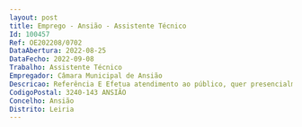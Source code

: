 ```yaml
--- 
layout: post
title: Emprego - Ansião - Assistente Técnico
Id: 100457
Ref: OE202208/0702
DataAbertura: 2022-08-25
DataFecho: 2022-09-08
Trabalho: Assistente Técnico
Empregador: Câmara Municipal de Ansião
Descricao: Referência E Efetua atendimento ao público, quer presencialmente, quer telefonicamente. Efetua o expediente relativo à emissão de certidões, bem como o relativo à autenticação de documentos e projetos. Procede às competentes notificações no âmbito das taxações das operações urbanísticas. Mantém atualizada a base de dados e registos informáticos com informação estatística produzida no processo de licenciamento, obras particulares e utilização de espaços edificados. Prepara todos os processos para que possam ser emitidos os pareceres técnicos necessários e envia os a despacho final. Efetua a organização dos processos, ficheiros e arquivos referentes a pedidos para obras particulares, vistorias, autorizações de utilização e ocupação da via pública.
CodigoPostal: 3240-143 ANSIÃO
Concelho: Ansião
Distrito: Leiria
--- 
```

